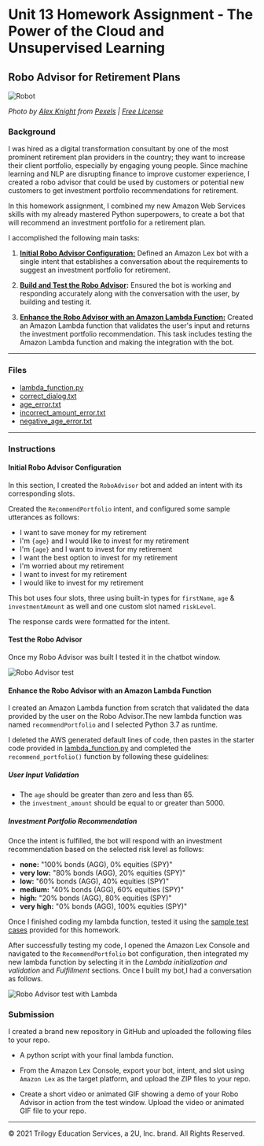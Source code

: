 # Unit 13 Homework Assignment - The Power of the Cloud and Unsupervised Learning

## Robo Advisor for Retirement Plans

![Robot](Images/robot.jpg)

*Photo by [Alex Knight](https://www.pexels.com/@alex-knight-1272316?utm_content=attributionCopyText&utm_medium=referral&utm_source=pexels) from [Pexels](https://www.pexels.com/photo/high-angle-photo-of-robot-2599244/?utm_content=attributionCopyText&utm_medium=referral&utm_source=pexels) | [Free License](https://www.pexels.com/photo-license/)*

### Background

I was hired as a digital transformation consultant by one of the most prominent retirement plan providers in the country; they want to increase their client portfolio, especially by engaging young people. Since machine learning and NLP are disrupting finance to improve customer experience, I created a robo advisor that could be used by customers or potential new customers to get investment portfolio recommendations for retirement.

In this homework assignment, I combined my new Amazon Web Services skills with my already mastered Python superpowers, to create a bot that will recommend an investment portfolio for a retirement plan.

I accomplished the following main tasks:

1. **[Initial Robo Advisor Configuration:](#Initial-Robo-Advisor-Configuration)** Defined an Amazon Lex bot with a single intent that establishes a conversation about the requirements to suggest an investment portfolio for retirement.

2. **[Build and Test the Robo Advisor](#Build-and-Test-the-Robo-Advisor):** Ensured the bot is working and responding accurately along with the conversation with the user, by building and testing it.

3. **[Enhance the Robo Advisor with an Amazon Lambda Function:](#Enhance-the-Robo-Advisor-with-an-Amazon-Lambda-Function)** Created an Amazon Lambda function that validates the user's input and returns the investment portfolio recommendation. This task includes testing the Amazon Lambda function and making the integration with the bot.

---

### Files

* [lambda_function.py](Starter_Files/lambda_function.py)
* [correct_dialog.txt](Test_Cases/correct_dialog.txt)
* [age_error.txt](Test_Cases/age_error.txt)
* [incorrect_amount_error.txt](Test_Cases/incorrect_amount_error.txt)
* [negative_age_error.txt](Test_Cases/negative_age_error.txt)

---

### Instructions

#### Initial Robo Advisor Configuration

In this section, I created the `RoboAdvisor` bot and added an intent with its corresponding slots.

Created the `RecommendPortfolio` intent, and configured some sample utterances as follows:

* I want to save money for my retirement
* I'm ​`{age}​` and I would like to invest for my retirement
* I'm `​{age}​` and I want to invest for my retirement
* I want the best option to invest for my retirement
* I'm worried about my retirement
* I want to invest for my retirement
* I would like to invest for my retirement

This bot uses four slots, three using built-in types for `firstName`, `age` & `investmentAmount` as well and one custom slot named `riskLevel`. 

The response cards were formatted for the intent.

#### Test the Robo Advisor

Once my Robo Advisor was built I tested it in the chatbot window.

![Robo Advisor test](Images/bot-test-no-lambda.gif)

#### Enhance the Robo Advisor with an Amazon Lambda Function

I created an Amazon Lambda function from scratch that validated the data provided by the user on the Robo Advisor.The new lambda function was named `recommendPortfolio` and I selected Python 3.7 as runtime.

I deleted the AWS generated default lines of code, then pastes in the starter code provided in [lambda_function.py](Starter_Files/lambda_function.py) and completed the `recommend_portfolio()` function by following these guidelines:

##### User Input Validation

* The `age` should be greater than zero and less than 65.
* the `investment_amount` should be equal to or greater than 5000.

##### Investment Portfolio Recommendation

Once the intent is fulfilled, the bot will respond with an investment recommendation based on the selected risk level as follows:

* **none:** "100% bonds (AGG), 0% equities (SPY)"
* **very low:** "80% bonds (AGG), 20% equities (SPY)"
* **low:** "60% bonds (AGG), 40% equities (SPY)"
* **medium:** "40% bonds (AGG), 60% equities (SPY)"
* **high:** "20% bonds (AGG), 80% equities (SPY)"
* **very high:** "0% bonds (AGG), 100% equities (SPY)"

Once I finished coding my lambda function, tested it using the [sample test cases](Test_Cases/) provided for this homework.

After successfully testing my code, I opened the Amazon Lex Console and navigated to the `RecommendPortfolio` bot configuration, then integrated my new lambda function by selecting it in the _Lambda initialization and validation_ and _Fulfillment_ sections. Once I built my bot,I had a conversation as follows.

![Robo Advisor test with Lambda](Images/bot-test-with-lambda.gif)

### Submission

I created a brand new repository in GitHub and uploaded the following files to your repo.

* A python script with your final lambda function.

* From the Amazon Lex Console, export your bot, intent, and slot using `Amazon Lex` as the target platform, and upload the ZIP files to your repo.

* Create a short video or animated GIF showing a demo of your Robo Advisor in action from the test window. Upload the video or animated GIF file to your repo.

---

© 2021 Trilogy Education Services, a 2U, Inc. brand. All Rights Reserved.
